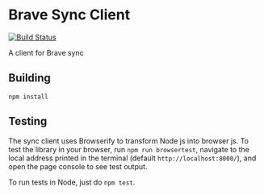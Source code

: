 # Brave Sync Client

[![Build
Status](https://travis-ci.com/brave/sync-client.svg?token=Z9Cjdxe1hxpZUxkophZN&branch=master)](https://travis-ci.com/brave/sync-client)

A client for Brave sync

## Building

`npm install`

## Testing

The sync client uses Browserify to transform Node js into browser js. To test
the library in your browser, run `npm run browsertest`, navigate to the
local address printed in the terminal (default `http://localhost:8000/`),
and open the page console to see test output.

To run tests in Node, just do `npm test`.
